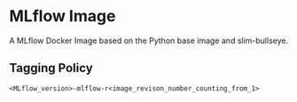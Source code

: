 # MLflow Image
A MLflow Docker Image based on the Python base image and slim-bullseye.

## Tagging Policy
`<MLflow_version>-mlflow-r<image_revison_number_counting_from_1>`
